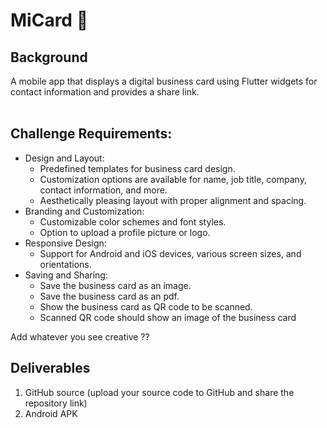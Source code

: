 # MiCard 📇

## Background
A mobile app that displays a digital business card using Flutter widgets for contact information and provides a share link. <br>
<br>
## Challenge Requirements: 
<ul>
<li> Design and Layout:
    <ul>
        <li>Predefined templates for business card design.</li>
        <li>Customization options are available for name, job title, company, contact information, and more.</li>
        <li>Aesthetically pleasing layout with proper alignment and spacing.</li>
        </ul>
      </li>
    <li>Branding and Customization:
        <ul>
        <li>Customizable color schemes and font styles.</li>
        <li>Option to upload a profile picture or logo.</li>
        </ul>
      </li>
    <li>Responsive Design:
        <ul>
        <li>Support for Android and iOS devices, various screen sizes, and orientations.</li>
        </ul>
      </li>
  <li>Saving and Sharing:
        <ul>
        <li>Save the business card as an image.</li>
        <li>Save the business card as an pdf.</li>
        <li>Show the business card as QR code to be scanned.</li>
        <li>Scanned QR code should show an image of the business card</li>
        </ul>
      </li>
    </ul>
      Add whatever you see creative ??
      <br>
      
   ## Deliverables 
  <ol type="1">
      	<li>GitHub source (upload your source code to GitHub and share the repository link)</li>
      	<li>Android APK </li>
      </ol>
</article> 
                </div>
